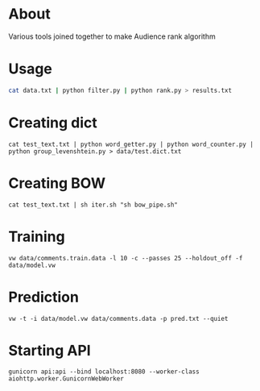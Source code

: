 About
=====
Various tools joined together to make Audience rank algorithm

Usage
=====
```bash
cat data.txt | python filter.py | python rank.py > results.txt
```

Creating dict
=============
`cat test_text.txt | python word_getter.py | python word_counter.py | python group_levenshtein.py > data/test.dict.txt`

Creating BOW
============
`cat test_text.txt | sh iter.sh "sh bow_pipe.sh"`

Training
========
`vw data/comments.train.data -l 10 -c --passes 25 --holdout_off -f data/model.vw`

Prediction
==========
`vw -t -i data/model.vw data/comments.data -p pred.txt --quiet`

Starting API
============
`gunicorn api:api --bind localhost:8080 --worker-class aiohttp.worker.GunicornWebWorker`